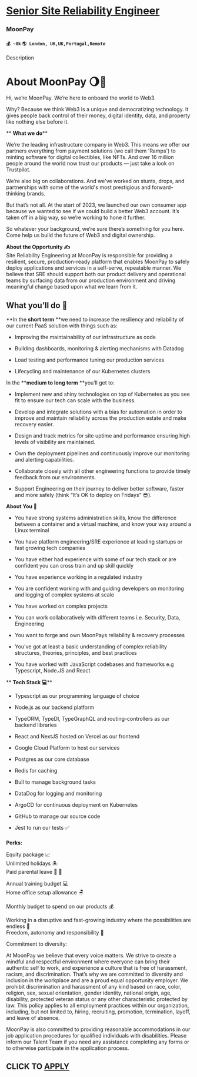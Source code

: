 # [Senior Site Reliability Engineer](https://www.remotewlb.com/apply/senior-site-reliability-engineer-71220)  
### MoonPay  
#### `💰 ~0k` `🌎 London, UK,UK,Portugal,Remote`  

Description

# ****About MoonPay 🌖💸****

Hi, we’re MoonPay. We’re here to onboard the world to Web3.

Why? Because we think Web3 is a unique and democratizing technology. It gives people back control of their money, digital identity, data, and property like nothing else before it.  
  
 ** **What we do****

We’re the leading infrastructure company in Web3. This means we offer our partners everything from payment solutions (we call them 'Ramps') to minting software for digital collectibles, like NFTs. And over 16 million people around the world now trust our products — just take a look on Trustpilot.

We’re also big on collaborations. And we've worked on stunts, drops, and partnerships with some of the world's most prestigious and forward-thinking brands.

But that’s not all. At the start of 2023, we launched our own consumer app because we wanted to see if we could build a better Web3 account. It’s taken off in a big way, so we’re working to hone it further.

So whatever your background, we’re sure there’s something for you here. Come help us build the future of Web3 and digital ownership.

 **About the Opportunity ✍️**  
Site Reliability Engineering at MoonPay is responsible for providing a resilient, secure, production-ready platform that enables MoonPay to safely deploy applications and services in a self-serve, repeatable manner. We believe that SRE should support both our product delivery and operational teams by surfacing data from our production environment and driving meaningful change based upon what we learn from it.  

## ****What you’ll do 👀****

 **In the **short term** **we need to increase the resiliency and reliability of our current PaaS solution with things such as:

  * Improving the maintainability of our infrastructure as code

  * Building dashboards, monitoring & alerting mechanisms with Datadog

  * Load testing and performance tuning our production services

  * Lifecycling and maintenance of our Kubernetes clusters

In the ****medium to long term** **you’ll get to:

  * Implement new and shiny technologies on top of Kubernetes as you see fit to ensure our tech can scale with the business.

  * Develop and integrate solutions with a bias for automation in order to improve and maintain reliability across the production estate and make recovery easier.

  * Design and track metrics for site uptime and performance ensuring high levels of visibility are maintained.

  * Own the deployment pipelines and continuously improve our monitoring and alerting capabilities.

  * Collaborate closely with all other engineering functions to provide timely feedback from our environments.

  * Support Engineering on their journey to deliver better software, faster and more safely (think “It’s OK to deploy on Fridays” 😎).

 **About You 🙋**

  * You have strong systems administration skills, know the difference between a container and a virtual machine, and know your way around a Linux terminal

  * You have platform engineering/SRE experience at leading startups or fast growing tech companies

  * You have either had experience with some of our tech stack or are confident you can cross train and up skill quickly

  * You have experience working in a regulated industry

  * You are confident working with and guiding developers on monitoring and logging of complex systems at scale

  * You have worked on complex projects

  * You can work collaboratively with different teams i.e. Security, Data, Engineering

  * You want to forge and own MoonPays reliability & recovery processes

  * You’ve got at least a basic understanding of complex reliability structures, theories, principles, and best practices

  * You have worked with JavaScript codebases and frameworks e.g Typescript, Node.JS and React

 ** **Tech Stack 💻****

  * Typescript as our programming language of choice 

  * Node.js as our backend platform

  * TypeORM, TypeDI, TypeGraphQL and routing-controllers as our backend libraries

  * React and NextJS hosted on Vercel as our frontend

  * Google Cloud Platform to host our services

  * Postgres as our core database

  * Redis for caching

  * Bull to manage background tasks

  * DataDog for logging and monitoring

  * ArgoCD for continuous deployment on Kubernetes

  * GitHub to manage our source code

  * Jest to run our tests ✅

###

 **Perks:**

Equity package 📈  
Unlimited holidays 🏝  
Paid parental leave 👶 🍼

Annual training budget 💻  
Home office setup allowance 🪑

Monthly budget to spend on our products 💰

Working in a disruptive and fast-growing industry where the possibilities are endless 🚀  
Freedom, autonomy and responsibility 💪

Commitment to diversity:

At MoonPay we believe that every voice matters. We strive to create a mindful and respectful environment where everyone can bring their authentic self to work, and experience a culture that is free of harassment, racism, and discrimination. That’s why we are committed to diversity and inclusion in the workplace and are a proud equal opportunity employer. We prohibit discrimination and harassment of any kind based on race, color, religion, sex, sexual orientation, gender identity, national origin, age, disability, protected veteran status or any other characteristic protected by law. This policy applies to all employment practices within our organization, including, but not limited to, hiring, recruiting, promotion, termination, layoff, and leave of absence.

MoonPay is also committed to providing reasonable accommodations in our job application procedures for qualified individuals with disabilities. Please inform our Talent Team if you need any assistance completing any forms or to otherwise participate in the application process.

  
## CLICK TO [APPLY](https://www.remotewlb.com/apply/senior-site-reliability-engineer-71220)

